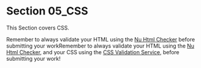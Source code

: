 # Section 05_CSS

This Section covers CSS.

Remember to always validate your HTML using the [Nu Html Checker](https://validator.w3.org/nu/) before submitting your workRemember to always validate your HTML using the [Nu Html Checker](https://validator.w3.org/nu/),
and your CSS using the [CSS Validation Service](https://jigsaw.w3.org/css-validator/),
before submitting your work!
